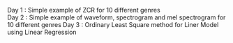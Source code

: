 Day 1 : Simple example of ZCR for 10 different genres\
Day 2 : Simple example of waveform, spectrogram and mel spectrogram for 10 different genres
Day 3 : Ordinary Least Square method for Liner Model using Linear Regression
